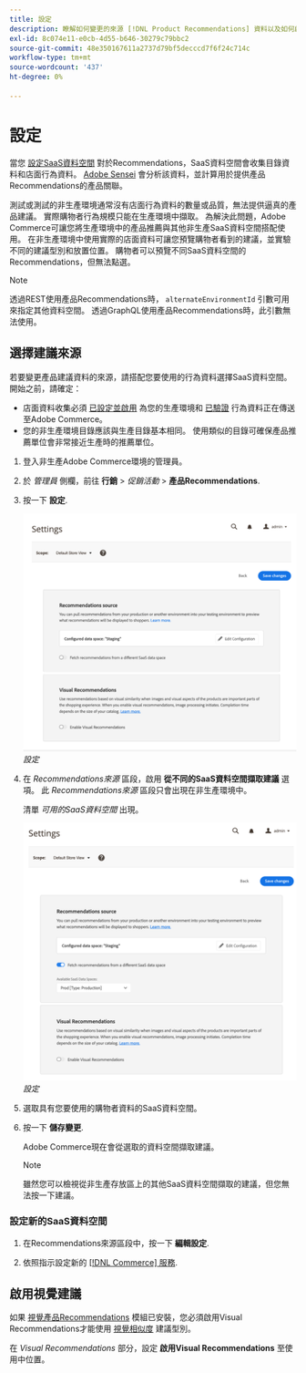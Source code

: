 ```yaml
---
title: 設定
description: 瞭解如何變更的來源 [!DNL Product Recommendations] 資料以及如何啟用視覺化建議。
exl-id: 8c074e11-e0cb-4d55-b646-30279c79bbc2
source-git-commit: 48e350167611a2737d79bf5decccd7f6f24c714c
workflow-type: tm+mt
source-wordcount: '437'
ht-degree: 0%

---
```


# 設定

當您 [設定SaaS資料空間](https://experienceleague.adobe.com/docs/commerce-admin/config/services/saas.html) 對於Recommendations，SaaS資料空間會收集目錄資料和店面行為資料。 [Adobe Sensei](https://www.adobe.com/sensei.html) 會分析該資料，並計算用於提供產品Recommendations的產品關聯。

測試或測試的非生產環境通常沒有店面行為資料的數量或品質，無法提供逼真的產品建議。 實際購物者行為規模只能在生產環境中擷取。 為解決此問題，Adobe Commerce可讓您將生產環境中的產品推薦與其他非生產SaaS資料空間搭配使用。 在非生產環境中使用實際的店面資料可讓您預覽購物者看到的建議，並實驗不同的建議型別和放置位置。 購物者可以預覽不同SaaS資料空間的Recommendations，但無法點選。

>[!NOTE]
>
>透過REST使用產品Recommendations時， `alternateEnvironmentId` 引數可用來指定其他資料空間。 透過GraphQL使用產品Recommendations時，此引數無法使用。

## 選擇建議來源

若要變更產品建議資料的來源，請搭配您要使用的行為資料選擇SaaS資料空間。 開始之前，請確定：

- 店面資料收集必須 [已設定並啟用](install-configure.md) 為您的生產環境和 [已驗證](verify.md) 行為資料正在傳送至Adobe Commerce。
- 您的非生產環境目錄應該與生產目錄基本相同。 使用類似的目錄可確保產品推薦單位會非常接近生產時的推薦單位。

1. 登入非生產Adobe Commerce環境的管理員。

1. 於 _管理員_ 側欄，前往 **行銷** > _促銷活動_ > **產品Recommendations**.

1. 按一下 **設定**.

   ![產品推薦設定](assets/settings.png)
   _設定_

1. 在 _Recommendations來源_ 區段，啟用 **從不同的SaaS資料空間擷取建議** 選項。 此 _Recommendations來源_ 區段只會出現在非生產環境中。

   清單 _可用的SaaS資料空間_ 出現。

   ![產品推薦設定](assets/settings-select-saas.png)
   _設定_

1. 選取具有您要使用的購物者資料的SaaS資料空間。

1. 按一下 **儲存變更**.

   Adobe Commerce現在會從選取的資料空間擷取建議。

   >[!NOTE]
   >
   > 雖然您可以檢視從非生產存放區上的其他SaaS資料空間擷取的建議，但您無法按一下建議。

### 設定新的SaaS資料空間

1. 在Recommendations來源區段中，按一下 **編輯設定**.

1. 依照指示設定新的 [[!DNL Commerce] 服務](/help/landing/saas.md).

## 啟用視覺建議

如果 [視覺產品Recommendations](install-configure.md) 模組已安裝，您必須啟用Visual Recommendations才能使用 [視覺相似度](type.md#visualsim) 建議型別。

在 _Visual Recommendations_ 部分，設定 **啟用Visual Recommendations** 至使用中位置。
